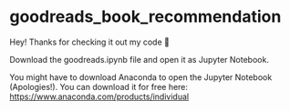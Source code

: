 # goodreads_book_recommendation

Hey! Thanks for checking it out my code 🙂

Download the goodreads.ipynb file and open it as Jupyter Notebook. 

You might have to download Anaconda to open the Jupyter Notebook (Apologies!). You can download it for free here: https://www.anaconda.com/products/individual

